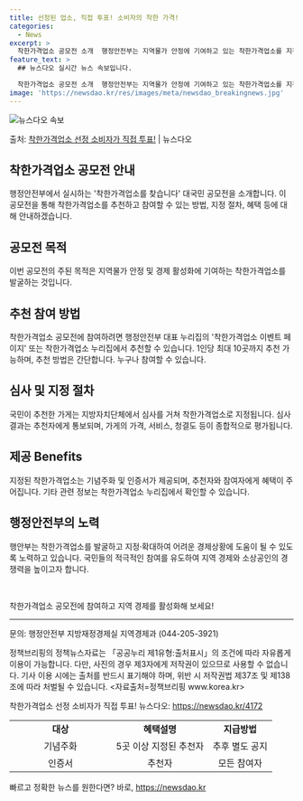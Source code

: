 ```yaml
---
title: 선정된 업소, 직접 투표! 소비자의 착한 가격!
categories:
  - News
excerpt: >
  착한가격업소 공모전 소개  행정안전부는 지역물가 안정에 기여하고 있는 착한가격업소를 지정·확대하기 위해 ‘착…
feature_text: >
  ## 뉴스다오 실시간 뉴스 속보입니다.

  착한가격업소 공모전 소개  행정안전부는 지역물가 안정에 기여하고 있는 착한가격업소를 지정·확대하기 위해 ‘착…
image: 'https://newsdao.kr/res/images/meta/newsdao_breakingnews.jpg'
---
```


![뉴스다오 속보](https://newsdao.kr/res/images/meta/newsdao_breakingnews.jpg)

<p>출처: <a href="https://newsdao.kr/4172" rel="dofollow">착한가격업소 선정 소비자가 직접 투표!</a> | 뉴스다오</p>

<h2 data-ke-size="size26">착한가격업소 공모전 안내</h2>
<p data-ke-size="size16">행정안전부에서 실시하는 '착한가격업소를 찾습니다' 대국민 공모전을 소개합니다. 이 공모전을 통해 착한가격업소를 추천하고 참여할 수 있는 방법, 지정 절차, 혜택 등에 대해 안내하겠습니다.</p>

<h2 data-ke-size="size24">공모전 목적</h2>
<p data-ke-size="size16">이번 공모전의 주된 목적은 지역물가 안정 및 경제 활성화에 기여하는 착한가격업소를 발굴하는 것입니다.</p>

<h2 data-ke-size="size24">추천 참여 방법</h2>
<p data-ke-size="size16">착한가격업소 공모전에 참여하려면 행정안전부 대표 누리집의 '착한가격업소 이벤트 페이지' 또는 착한가격업소 누리집에서 추천할 수 있습니다. 1인당 최대 10곳까지 추천 가능하며, 추천 방법은 간단합니다. 누구나 참여할 수 있습니다.</p>

<h2 data-ke-size="size24">심사 및 지정 절차</h2>
<p data-ke-size="size16">국민이 추천한 가게는 지방자치단체에서 심사를 거쳐 착한가격업소로 지정됩니다. 심사 결과는 추천자에게 통보되며, 가게의 가격, 서비스, 청결도 등이 종합적으로 평가됩니다.</p>

<h2 data-ke-size="size24">제공 Benefits</h2>
<p data-ke-size="size16">지정된 착한가격업소는 기념주화 및 인증서가 제공되며, 추천자와 참여자에게 혜택이 주어집니다. 기타 관련 정보는 착한가격업소 누리집에서 확인할 수 있습니다.</p>

<h2 data-ke-size="size24">행정안전부의 노력</h2>
<p data-ke-size="size16">행안부는 착한가격업소를 발굴하고 지정‧확대하여 어려운 경제상황에 도움이 될 수 있도록 노력하고 있습니다. 국민들의 적극적인 참여를 유도하여 지역 경제와 소상공인의 경쟁력을 높이고자 합니다.</p>

<p data-ke-size="size16">&nbsp;</p>

<p data-ke-size="size16">착한가격업소 공모전에 참여하고 지역 경제를 활성화해 보세요!</p>

<hr>

<p data-ke-size="size16">문의: 행정안전부 지방재정경제실 지역경제과 (044-205-3921)</p>

<p data-ke-size="size16">정책브리핑의 정책뉴스자료는 「공공누리 제1유형:출처표시」의 조건에 따라 자유롭게 이용이 가능합니다. 다만, 사진의 경우 제3자에게 저작권이 있으므로 사용할 수 없습니다. 기사 이용 시에는 출처를 반드시 표기해야 하며, 위반 시 저작권법 제37조 및 제138조에 따라 처벌될 수 있습니다. <자료출처=정책브리핑 www.korea.kr></p>

<p data-ke-size="size16">착한가격업소 선정 소비자가 직접 투표! 뉴스다오: <a href="https://newsdao.kr/4172">https://newsdao.kr/4172</a></p>

<table>
   <colgroup><col width="181">
   </colgroup><tbody>
      <tr>
         <td style="text-align: center; height: 17px;"><b>대상</b></td>
         <td style="text-align: center; height: 17px;"><b>혜택설명</b></td>
         <td style="text-align: center; height: 17px;"><b>지급방법</b></td>
      </tr>
      <tr>
         <td style="text-align: center; height: 17px;">기념주화</td>
         <td style="text-align: center; height: 17px;">5곳 이상 지정된 추천자</td>
         <td style="text-align: center; height: 17px;">추후 별도 공지</td>
      </tr>
      <tr>
         <td style="text-align: center; height: 17px;">인증서</td>
         <td style="text-align: center; height: 17px;">추천자</td>
         <td style="text-align: center; height: 17px;">모든 참여자</td>
      </tr>
   </tbody>
</table> 

빠르고 정확한 뉴스를 원한다면? 바로, <a href="https://newsdao.kr" rel="dofollow">https://newsdao.kr</a>


